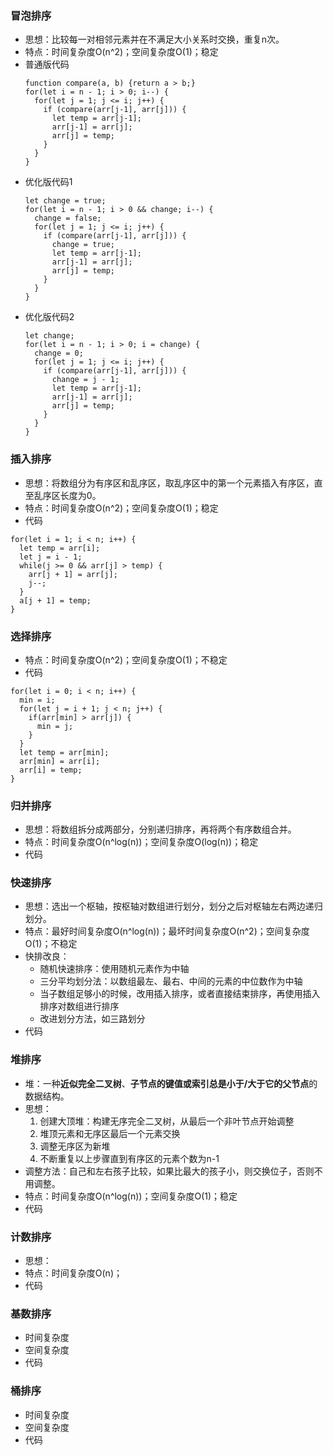 ###  冒泡排序
- 思想：比较每一对相邻元素并在不满足大小关系时交换，重复n次。
- 特点：时间复杂度O(n^2)；空间复杂度O(1)；稳定
- 普通版代码
  ```
  function compare(a, b) {return a > b;}
  for(let i = n - 1; i > 0; i--) {
    for(let j = 1; j <= i; j++) {
      if (compare(arr[j-1], arr[j])) {
        let temp = arr[j-1];
        arr[j-1] = arr[j];
        arr[j] = temp;
      }
    }
  }
  ```
- 优化版代码1
  ```
  let change = true;
  for(let i = n - 1; i > 0 && change; i--) {
    change = false;
    for(let j = 1; j <= i; j++) {
      if (compare(arr[j-1], arr[j])) {
        change = true;
        let temp = arr[j-1];
        arr[j-1] = arr[j];
        arr[j] = temp;
      }
    }
  }
  ```
- 优化版代码2
  ```
  let change;
  for(let i = n - 1; i > 0; i = change) {
    change = 0;
    for(let j = 1; j <= i; j++) {
      if (compare(arr[j-1], arr[j])) {
        change = j - 1;
        let temp = arr[j-1];
        arr[j-1] = arr[j];
        arr[j] = temp;
      }
    }
  }
  ```

###  插入排序
- 思想：将数组分为有序区和乱序区，取乱序区中的第一个元素插入有序区，直至乱序区长度为0。
- 特点：时间复杂度O(n^2)；空间复杂度O(1)；稳定
- 代码
```
for(let i = 1; i < n; i++) {
  let temp = arr[i];
  let j = i - 1;
  while(j >= 0 && arr[j] > temp) {
    arr[j + 1] = arr[j];
    j--;
  }
  a[j + 1] = temp;
}
```

###  选择排序
- 特点：时间复杂度O(n^2)；空间复杂度O(1)；不稳定
- 代码
```
for(let i = 0; i < n; i++) {
  min = i;
  for(let j = i + 1; j < n; j++) {
    if(arr[min] > arr[j]) {
      min = j;
    }
  }
  let temp = arr[min];
  arr[min] = arr[i];
  arr[i] = temp;
}
```

###  归并排序
- 思想：将数组拆分成两部分，分别递归排序，再将两个有序数组合并。
- 特点：时间复杂度O(n^log(n))；空间复杂度O(log(n))；稳定
- 代码

###  快速排序
- 思想：选出一个枢轴，按枢轴对数组进行划分，划分之后对枢轴左右两边递归划分。
- 特点：最好时间复杂度O(n^log(n))；最坏时间复杂度O(n^2)；空间复杂度O(1)；不稳定
- 快排改良：
  - 随机快速排序：使用随机元素作为中轴
  - 三分平均划分法：以数组最左、最右、中间的元素的中位数作为中轴
  - 当子数组足够小的时候，改用插入排序，或者直接结束排序，再使用插入排序对数组进行排序
  - 改进划分方法，如三路划分
- 代码

### 堆排序
- 堆：一种**近似完全二叉树**、**子节点的键值或索引总是小于/大于它的父节点**的数据结构。
- 思想：
  1. 创建大顶堆：构建无序完全二叉树，从最后一个非叶节点开始调整
  2. 堆顶元素和无序区最后一个元素交换
  3. 调整无序区为新堆
  4. 不断重复以上步骤直到有序区的元素个数为n-1
- 调整方法：自己和左右孩子比较，如果比最大的孩子小，则交换位子，否则不用调整。
- 特点：时间复杂度O(n^log(n))；空间复杂度O(1)；稳定
- 代码

###  计数排序
- 思想：
- 特点：时间复杂度O(n)；
- 代码

###  基数排序
- 时间复杂度
- 空间复杂度
- 代码

###  桶排序
- 时间复杂度
- 空间复杂度
- 代码

